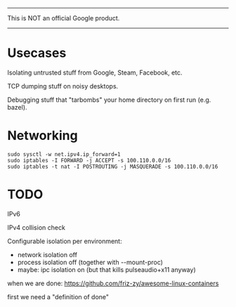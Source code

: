 ***
This is NOT an official Google product.
***

# Usecases

Isolating untrusted stuff from Google, Steam, Facebook, etc.

TCP dumping stuff on noisy desktops.

Debugging stuff that "tarbombs" your home directory on first run (e.g. bazel).

# Networking

    sudo sysctl -w net.ipv4.ip_forward=1
    sudo iptables -I FORWARD -j ACCEPT -s 100.110.0.0/16
    sudo iptables -t nat -I POSTROUTING -j MASQUERADE -s 100.110.0.0/16

# TODO

IPv6

IPv4 collision check

Configurable isolation per environment:

  - network isolation off
  - process isolation off (together with --mount-proc)
  - maybe: ipc isolation on (but that kills pulseaudio+x11 anyway)

when we are done: https://github.com/friz-zy/awesome-linux-containers

first we need a "definition of done"
